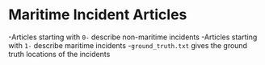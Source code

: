 # Maritime Incident Articles

-Articles starting with `0-` describe non-maritime incidents
-Articles starting with `1-` describe maritime incidents
-`ground_truth.txt` gives the ground truth locations of the incidents